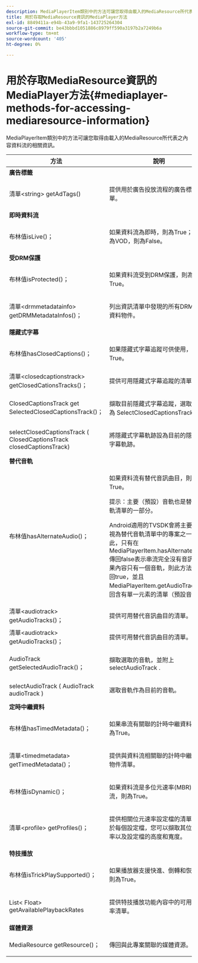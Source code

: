 ```yaml
---
description: MediaPlayerItem類別中的方法可讓您取得由載入的MediaResource所代表之內容資料流的相關資訊。
title: 用於存取MediaResource資訊的MediaPlayer方法
exl-id: 8849411a-e94b-43a9-9fa1-143725264304
source-git-commit: be43bbbd1051886c8979ff590a3197b2a7249b6a
workflow-type: tm+mt
source-wordcount: '405'
ht-degree: 0%

---
```


# 用於存取MediaResource資訊的MediaPlayer方法{#mediaplayer-methods-for-accessing-mediaresource-information}

MediaPlayerItem類別中的方法可讓您取得由載入的MediaResource所代表之內容資料流的相關資訊。

<table frame="all" colsep="1" rowsep="1" id="table_77B55D506FE24326A03D97AA087231FF"> 
 <thead> 
  <tr rowsep="1"> 
   <th colname="2" class="entry"> 方法 </th> 
   <th colname="3" class="entry"> 說明 </th> 
  </tr> 
 </thead>
 <tbody> 
  <tr rowsep="1"> 
   <td colname="1"> <b>廣告標籤</b> </td> 
   <td colname="3"> </td>
  </tr> 
  <tr rowsep="1"> 
   <td colname="2"> <span class="codeph"> 清單&lt;string&gt; getAdTags() </span> </td> 
   <td colname="3"> <p>提供用於廣告投放流程的廣告標籤清單。 </p> </td> 
  </tr> 
  <tr rowsep="1"> 
   <td colname="1"> <b>即時資料流</b> </td> 
   <td colname="3"> </td>
  </tr> 
  <tr rowsep="1"> 
   <td colname="2"> <span class="codeph"> 布林值isLive()； </span> </td> 
   <td colname="3"> <p>如果資料流為即時，則為True；如果為VOD，則為False。 </p> </td> 
  </tr> 
  <tr rowsep="1"> 
   <td colname="1"> <b>受DRM保護</b> </td> 
  </tr> 
  <tr rowsep="1"> 
   <td colname="2"> <span class="codeph"> 布林值isProtected()； </span> </td> 
   <td colname="3"> <p>如果資料流受到DRM保護，則為True。 </p> </td> 
  </tr> 
  <tr rowsep="1"> 
   <td colname="2"> <span class="codeph"> 清單&lt;drmmetadatainfo&gt; getDRMMetadataInfos()； </span> </td> 
   <td colname="3"> <p>列出資訊清單中發現的所有DRM中繼資料物件。 </p> </td> 
  </tr> 
  <tr rowsep="1"> 
   <td colname="1"> <b>隱藏式字幕</b> </td> 
   <td colname="3"> </td>
  </tr> 
  <tr rowsep="1"> 
   <td colname="2"> <span class="codeph"> 布林值hasClosedCaptions()； </span> </td> 
   <td colname="3"> <p>如果隱藏式字幕追蹤可供使用，則為True。 </p> </td> 
  </tr> 
  <tr rowsep="1"> 
   <td colname="2"> <span class="codeph"> 清單&lt;closedcaptionstrack&gt; getClosedCationsTracks()； </span> </td> 
   <td colname="3"> <p>提供可用隱藏式字幕追蹤的清單。 </p> </td> 
  </tr> 
  <tr rowsep="1"> 
   <td colname="2"> <span class="codeph"> ClosedCaptionsTrack get SelectedClosedCaptionsTrack()； </span> </td> 
   <td colname="3"> <p>擷取目前隱藏式字幕追蹤，選取方式為 <span class="codeph"> SelectClosedCaptionsTrack </span>. </p> </td> 
  </tr> 
  <tr rowsep="1"> 
   <td colname="2"> <span class="codeph"> selectClosedCaptionsTrack ( ClosedCaptionsTrack closedCaptionsTrack) </span> </td> 
   <td colname="3"> <p>將隱藏式字幕軌跡設為目前的隱藏式字幕軌跡。 </p> </td> 
  </tr> 
  <tr rowsep="1"> 
   <td colname="1"> <b>替代音軌</b> </td> 
   <td colname="3"> </td>
  </tr> 
  <tr rowsep="1"> 
   <td colname="2"> <span class="codeph"> 布林值hasAlternateAudio()； </span> </td> 
   <td colname="3"> <p>如果資料流有替代音訊曲目，則為True。 </p> <p>提示：主要（預設）音軌也是替代音軌清單的一部分。 </p> <p>Android適用的TVSDK會將主要音軌視為替代音軌清單中的專案之一。 因此，只有在 <span class="codeph"> MediaPlayerItem.hasAlternateAudio </span> 傳回false表示串流完全沒有音訊。 如果內容只有一個音軌，則此方法會傳回true，並且 <span class="codeph"> MediaPlayerItem.getAudioTracks </span> 傳回含有單一元素的清單（預設音軌）。 </p> </td> 
  </tr> 
  <tr rowsep="1"> 
   <td colname="2"> <span class="codeph"> 清單&lt;audiotrack&gt; getAudioTracks()； </span> </td> 
   <td colname="3"> 提供可用替代音訊曲目的清單。 </td> 
  </tr> 
  <tr rowsep="1"> 
   <td colname="2"> <span class="codeph"> 清單&lt;audiotrack&gt; getAudioTracks()； </span> </td> 
   <td colname="3"> <p>提供可用替代音訊曲目的清單。 </p> </td> 
  </tr> 
  <tr rowsep="1"> 
   <td colname="2"> <span class="codeph"> AudioTrack getSelectedAudioTrack()； </span> </td> 
   <td colname="3"> <p>擷取選取的音軌，並附上 <span class="codeph"> selectAudioTrack </span>. </p> </td> 
  </tr> 
  <tr rowsep="1"> 
   <td colname="2"> <span class="codeph"> selectAudioTrack ( AudioTrack audioTrack ) </span> </td> 
   <td colname="3"> <p>選取音軌作為目前的音軌。 </p> </td> 
  </tr> 
  <tr rowsep="1"> 
   <td colname="1"> <b>定時中繼資料</b> </td> 
   <td colname="3"> </td>
  </tr> 
  <tr rowsep="1"> 
   <td colname="2"> <span class="codeph"> 布林值hasTimedMetadata()； </span> </td> 
   <td colname="3"> <p>如果串流有關聯的計時中繼資料，則為True。 </p> </td> 
  </tr> 
  <tr rowsep="1"> 
   <td colname="2"> <span class="codeph"> 清單&lt;timedmetadata&gt; getTimedMetadata()； </span> </td> 
   <td colname="3"> <p>提供與資料流相關聯的計時中繼資料物件清單。 </p> </td> 
  </tr> 
  <tr rowsep="1"> 
   <td colname="2"> <span class="codeph"> 布林值isDynamic()； </span> </td> 
   <td colname="3"> <p>如果資料流是多位元速率(MBR)資料流，則為True。 </p> </td> 
  </tr> 
  <tr rowsep="1"> 
   <td colname="2"> <span class="codeph"> 清單&lt;profile&gt; getProfiles()； </span> </td> 
   <td colname="3"> <p>提供相關位元速率設定檔的清單。 對於每個設定檔，您可以擷取其位元速率以及設定檔的高度和寬度。 </p> </td> 
  </tr> 
  <tr rowsep="1"> 
   <td colname="1"> <b>特技播放</b> </td> 
   <td colname="3"> </td>
  </tr> 
  <tr rowsep="1"> 
   <td colname="2"> <span class="codeph"> 布林值isTrickPlaySupported()； </span> </td> 
   <td colname="3"> <p>如果播放器支援快進、倒轉和恢復，則為True。 </p> </td> 
  </tr> 
  <tr rowsep="1"> 
   <td colname="2"> <span class="codeph"> List&lt; Float&gt; getAvailablePlaybackRates </span> </td> 
   <td colname="3"> <p>提供特技播放功能內容中的可用播放率清單。 </p> </td> 
  </tr> 
  <tr rowsep="1"> 
   <td colname="1"> <b>媒體資源</b> </td> 
   <td colname="3"> </td>
  </tr> 
  <tr rowsep="1"> 
   <td colname="2"> <span class="codeph"> MediaResource getResource()； </span> </td> 
   <td colname="3"> <p>傳回與此專案關聯的媒體資源。 </p> </td> 
  </tr> 
 </tbody> 
</table>

